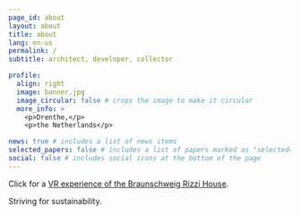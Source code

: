 ```yaml
---
page_id: about
layout: about
title: about
lang: en-us
permalink: /
subtitle: architect, developer, collector

profile:
  align: right
  image: banner.jpg
  image_circular: false # crops the image to make it circular
  more_info: >
    <p>Drenthe,</p>
    <p>the Netherlands</p>

news: true # includes a list of news items
selected_papers: false # includes a list of papers marked as "selected={true}"
social: false # includes social icons at the bottom of the page
---
```


<!--
SPDX-FileCopyrightText: 2024 EJ Broerse

SPDX-License-Identifier: CC-BY-NC-SA-4.0
-->
Click for a [VR experience of the Braunschweig Rizzi House](https://happy-rizzi-house.de/wp-content/rizzi_haus_3d.html).

Striving for sustainability.
